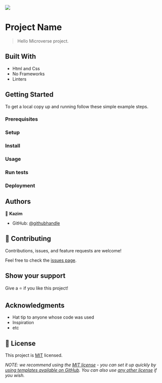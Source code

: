 ![](https://img.shields.io/badge/Microverse-blueviolet)

# Project Name

> Hello Microverse project.


## Built With

- Html and Css
- No Frameworks
- Linters 




## Getting Started



To get a local copy up and running follow these simple example steps.

### Prerequisites

### Setup

### Install

### Usage

### Run tests

### Deployment



## Authors

👤 **Kazim**

- GitHub: [@githubhandle](https://github.com/kazim110)

 
## 🤝 Contributing

Contributions, issues, and feature requests are welcome!

Feel free to check the [issues page](../../issues/).

## Show your support

Give a ⭐️ if you like this project!

## Acknowledgments

- Hat tip to anyone whose code was used
- Inspiration
- etc

## 📝 License

This project is [MIT](./LICENSE) licensed.

_NOTE: we recommend using the [MIT license](https://choosealicense.com/licenses/mit/) - you can set it up quickly by [using templates available on GitHub](https://docs.github.com/en/communities/setting-up-your-project-for-healthy-contributions/adding-a-license-to-a-repository). You can also use [any other license](https://choosealicense.com/licenses/) if you wish._
